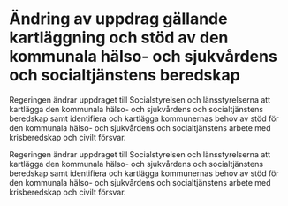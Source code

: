 # Ändring av uppdrag gällande kartläggning och stöd av den kommunala hälso- och sjukvårdens och socialtjänstens beredskap

Regeringen ändrar uppdraget till Socialstyrelsen och länsstyrelserna att kartlägga den kommunala hälso- och sjukvårdens och socialtjänstens beredskap samt identifiera och kartlägga kommunernas behov av stöd för den kommunala hälso- och sjukvårdens och socialtjänstens arbete med krisberedskap och civilt försvar.

Regeringen ändrar uppdraget till Socialstyrelsen och länsstyrelserna att kartlägga den kommunala hälso- och sjukvårdens och socialtjänstens beredskap samt identifiera och kartlägga kommunernas behov av stöd för den kommunala hälso- och sjukvårdens och socialtjänstens arbete med krisberedskap och civilt försvar.

